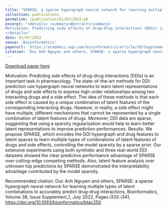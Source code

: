 ```yaml
---
title: "SPARSE: a sparse hypergraph neural network for learning multiple types of latent combinations to accurately predict drug-drug interactions"
collection: publications
permalink: /publication/01/07/2022-p6
excerpt: "<details> <summary>Abstract</summary>
Motivation: Predicting side effects of drug-drug interactions (DDIs) is an important task in pharmacology. The state-of-the-art methods for DDI prediction use hypergraph neural networks to learn latent representations of drugs and side effects to express high-order relationships among two interacting drugs and a side effect. The idea of these methods is that each side effect is caused by a unique combination of latent features of the corresponding interacting drugs. However, in reality, a side effect might have multiple, different mechanisms that cannot be represented by a single combination of latent features of drugs. Moreover, DDI data are sparse, suggesting that using a sparsity regularization would help to learn better latent representations to improve prediction performances. Results: We propose SPARSE, which encodes the DDI hypergraph and drug features to latent spaces to learn multiple types of combinations of latent features of drugs and side effects, controlling the model sparsity by a sparse prior. Our extensive experiments using both synthetic and three real-world DDI datasets showed the clear predictive performance advantage of SPARSE over cutting-edge competing methods. Also, latent feature analysis over unknown top predictions by SPARSE demonstrated the interpretability advantage contributed by the model sparsity.
</details>"
date: 01/07/2022
venue: 'Bioinformatics'
paperurl: 'https://academic.oup.com/bioinformatics/article/38/Supplement_1/i333/6617516'
citation: 'Duc Anh Nguyen and others, SPARSE: a sparse hypergraph neural network for learning multiple types of latent combinations to accurately predict drug-drug interactions, Bioinformatics, Volume 38, Issue Supplement_1, July 2022, Pages i333-i341, https://doi.org/10.1093/bioinformatics/btac250'
---
```


<a href='https://academic.oup.com/bioinformatics/article/38/Supplement_1/i333/6617516'>Download paper here</a>

Motivation: Predicting side effects of drug-drug interactions (DDIs) is an important task in pharmacology. The state-of-the-art methods for DDI prediction use hypergraph neural networks to learn latent representations of drugs and side effects to express high-order relationships among two interacting drugs and a side effect. The idea of these methods is that each side effect is caused by a unique combination of latent features of the corresponding interacting drugs. However, in reality, a side effect might have multiple, different mechanisms that cannot be represented by a single combination of latent features of drugs. Moreover, DDI data are sparse, suggesting that using a sparsity regularization would help to learn better latent representations to improve prediction performances. Results: We propose SPARSE, which encodes the DDI hypergraph and drug features to latent spaces to learn multiple types of combinations of latent features of drugs and side effects, controlling the model sparsity by a sparse prior. Our extensive experiments using both synthetic and three real-world DDI datasets showed the clear predictive performance advantage of SPARSE over cutting-edge competing methods. Also, latent feature analysis over unknown top predictions by SPARSE demonstrated the interpretability advantage contributed by the model sparsity.

Recommended citation: Duc Anh Nguyen and others, SPARSE: a sparse hypergraph neural network for learning multiple types of latent combinations to accurately predict drug-drug interactions, Bioinformatics, Volume 38, Issue Supplement_1, July 2022, Pages i333-i341, https://doi.org/10.1093/bioinformatics/btac250